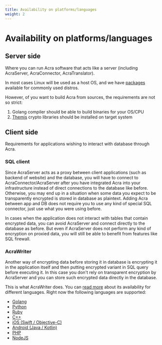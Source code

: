```yaml
---
title: Availability on platforms/languages
weight: 2
---
```


# Availability on platforms/languages

## Server side

Where you can run Acra software that acts like a server (including AcraServer, AcraConnector, AcraTranslator).

In most cases Linux will be used as a host OS, and we have [packages](https://github.com/cossacklabs/acra/#server-side) available for commonly used distros.

However, of you want to build Acra from sources, the requirements are not so strict:
1) Golang compiler should be able to build binaries for your OS/CPU
2) [Themis](https://github.com/cossacklabs/themis/#availability)
   crypto libraries should be installed on target system

## Client side

Requirements for applications wishing to interact with database through Acra.

### SQL client

Since AcraServer acts as a proxy between client applications (such as backend of website) and the database,
you will have to connect to AcraConnector/AcraServer after you have integrated Acra into your infrastructure
instead of direct connections to the database like before.
Otherwise, you may end up in a situation when some data you expect to be transparently encrypted is stored in database as plaintext.
Adding Acra between app and DB does not require you to use any kind of special SQL connector, just use what you were using before.

In cases when the application does not interact with tables that contain encrypted data,
you can avoid AcraServer and connect directly to the database as before.
But even if AcraServer does not perform any kind of encryption on proxied data,
you will still be able to benefit from features like SQL firewall.

### AcraWriter

Another way of encrypting data before storing it in database is encrypting it in the application itself
and then putting encrypted variant in SQL query before executing it.
In this case you don't rely on transparent encryption by AcraServer and you can store such encrypted data directly in the database.

This is what AcraWriter does.
You can [read more](https://github.com/cossacklabs/acra/#client-side) about its availability for different languages.
Right now the following languages are supported:
* [Golang](https://github.com/cossacklabs/acra/tree/master/examples/golang)
* [Python](https://github.com/cossacklabs/acra/tree/master/examples/python)
* [Ruby](https://github.com/cossacklabs/acra/tree/master/examples/ruby)
* [C++](https://github.com/cossacklabs/acra/tree/master/examples/cpp)
* [iOS (Swift / Objective-C)](https://github.com/cossacklabs/acra/tree/master/examples/objc)
* [Android (Java / Kotlin)](https://github.com/cossacklabs/acra/tree/master/examples/android_java)
* [PHP](https://github.com/cossacklabs/acra/tree/master/examples/php)
* [NodeJS](https://github.com/cossacklabs/acra/tree/master/examples/nodejs)

